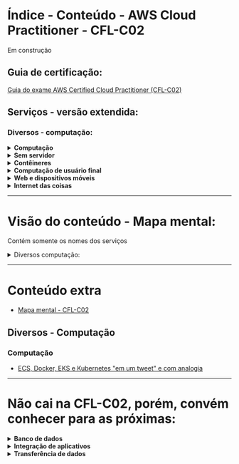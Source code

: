 # Índice - Conteúdo - AWS Cloud Practitioner - CFL-C02

Em construção

## Guia de certificação:
[Guia do exame AWS Certified Cloud Practitioner (CFL-C02)](https://d1.awsstatic.com/pt_BR/training-and-certification/docs-cloud-practitioner/AWS-Certified-Cloud-Practitioner_Exam-Guide.pdf?newWindow=true)


## Serviços - versão extendida:
### Diversos - computação:
  <details>
      <summary><b>Computação</b></summary>
        <ol>
          <li><a href="https://github.com/millena84/aws-cfl-c02-pt-br/blob/main/diversos-computacao/computacao/AWS-Batch.md">Amazon Batch</a></li>
          <li><a href="https://github.com/millena84/aws-cfl-c02-pt-br/blob/main/diversos-computacao/computacao/Amazon-EC2.md">Amazon EC2*</a></li>
          <li><a href="https://github.com/millena84/aws-cfl-c02-pt-br/blob/main/diversos-computacao/computacao/AWS-Elasic-Beanstalk.md">AWS Elastic Beanstalk</a></li>
          <li><a href="https://github.com/millena84/aws-cfl-c02-pt-br/blob/main/diversos-computacao/computacao/Amazon-Lightsail.md">Amazon Lightsail</a></li>
          <li><a href="https://github.com/millena84/aws-cfl-c02-pt-br/blob/main/diversos-computacao/computacao/AWS-Local-Zones.md">Zonas Locais da AWS*</a></li>
          <li>AWs Outposts</li>
          <li>AWs Wavelenght</li>
        </ol>
  </details>
  <details>
      <summary><b>Sem servidor</b></summary>
        <ol>
          <li><a href="https://github.com/millena84/aws-cfl-c02-pt-br/blob/main/diversos-computacao/sem-servidor/AWS-lambda.md">AWS Lambda*</a></li>
          <li>AWs Fargate</li>
        </ol>
  </details>
  <details>
      <summary><b>Contêineres</b></summary>
        <ol>
          <li>AWS ECS</li>
          <li>AWS EKS</li>
          <li>AWS ECR</li>
        </ol>
  </details>
    <details>
      <summary><b>Computação de usuário final</b></summary>
        <ol>
          <li>Amazon AppStream 2.0</li>
          <li>Amazon Workspaces</li>
          <li>Amazon Workspaces Web</li>
        </ol>
  </details>
  <details>
      <summary><b>Web e dispositivos móveis</b></summary>
        <ol>
          <li>AWs Device Farm</li>
          <li>AWs Amplify</li>
          <li>AWS App Sync</li>
        </ol>
  </details>
  <details>
      <summary><b>Internet das coisas</b></summary>
        <ol>
          <li>IoT Core</li>
          <li>IoT greengrass</li>
        </ol>
  </details>
  
--- 


# Visão do conteúdo - Mapa mental:
Contém somente os nomes dos serviços

<details>
<summary>Diversos computação:</summary>
  
```mermaid
graph LR
01[Diversos computação] --> 001(Computação) --> 0001(AWS Batch)
001 --> 0002(Amazon EC2)
001 --> 0003(AWS Elastic Beanstalk)
001 --> 0004(Amazon Lightsail)
001 --> 0005(Zonas Locais da AWS)
001 --> 0006(AWS Outposts)
001 --> 0007(AWS Wavelenght)

01 --> 002(Contêineres)
002 --> 0008(Amazon ECS)
002 --> 0009(Amazon EKS)
002 --> 0010(Amazon ECR)

01 --> 003(Usuário final)
003 --> 0011(Amazon AppStream 2.0)
003 --> 0012(Amazon WorkSpaces)
003 --> 0013(Amazon WorkSpaces Web*)

01 --> 004(Web e dispositivos móveis)
004 --> 0014(AWS Amplify)
004 --> 0015(AWS AppSync)
004 --> 0016(AWS Device Farm)

01 --> 005(Internet das coisas)
005 --> 0017(AWS IoT Core)
005 --> 0018(AWS IoT Greengrass)

01 --> 006(Sem servidor)
006 --> 0019(AWS Lambda)
006 --> 0020(AWS Fargate)

```
</details>

---


# Conteúdo extra
- [Mapa mental - CFL-C02](https://www.mindmeister.com/app/map/3008228986?t=NOu7B2okNO)
## Diversos - Computação
### Computação
- [ECS, Docker, EKS e Kubernetes "em um tweet" e com analogia](https://github.com/millena84/aws-cfl-c02-pt-br/blob/main/extras/ecs-docker-eks-k8s-em-1-tweet.md)


--- 


# Não cai na CFL-C02, porém, convém conhecer para as próximas:
  <details>
      <summary><b>Banco de dados</b></summary>
        <ol>
          <li><a href="https://github.com/millena84/aws-cfl-c02-pt-br/blob/main/servicos-diversos-dados/1-banco-de-dados/Amazon-ElastiCache(nao-cai).md">Amazon ElastiCache</a></li>
        </ol>
  </details>
  <details>
      <summary><b>Integração de aplicativos</b></summary>
        <ol>
          <li><a href="https://github.com/millena84/aws-cfl-c02-pt-br/blob/main/servicos-diversos-dados/4-integracao-aplicativos/Amazon-MQ(nao-cai).md">Amazon MQ</a></li>
        </ol>
  </details>
  <details>
      <summary><b>Transferência de dados</b></summary>
        <ol>
          <li><a href="https://github.com/millena84/aws-cfl-c02-pt-br/blob/main/servicos-diversos-armazenamento-e-transferencia/2-migracao-e-transferencia/AWS-DataSync(nao-cai).md">AWS DataSync</a></li>
        </ol>
  </details>
